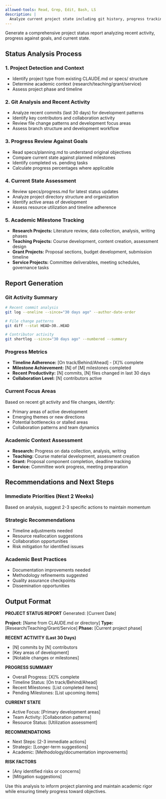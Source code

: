 ```yaml
---
allowed-tools: Read, Grep, Edit, Bash, LS
description: |
  Analyze current project state including git history, progress tracking, and academic milestones with next-step recommendations.
---
```


Generate a comprehensive project status report analyzing recent activity, progress against goals, and current state.

## Status Analysis Process

### 1. Project Detection and Context

- Identify project type from existing CLAUDE.md or specs/ structure
- Determine academic context (research/teaching/grant/service)
- Assess project phase and timeline

### 2. Git Analysis and Recent Activity

- Analyze recent commits (last 30 days) for development patterns
- Identify key contributors and collaboration activity  
- Review file change patterns and development focus areas
- Assess branch structure and development workflow

### 3. Progress Review Against Goals

- Read specs/planning.md to understand original objectives
- Compare current state against planned milestones
- Identify completed vs. pending tasks
- Calculate progress percentages where applicable

### 4. Current State Assessment

- Review specs/progress.md for latest status updates
- Analyze project directory structure and organization
- Identify active areas of development
- Assess resource utilization and timeline adherence

### 5. Academic Milestone Tracking

- **Research Projects:** Literature review, data collection, analysis, writing phases
- **Teaching Projects:** Course development, content creation, assessment design
- **Grant Projects:** Proposal sections, budget development, submission timeline
- **Service Projects:** Committee deliverables, meeting schedules, governance tasks

## Report Generation

### Git Activity Summary

```bash
# Recent commit analysis
git log --oneline --since="30 days ago" --author-date-order

# File change patterns  
git diff --stat HEAD~30..HEAD

# Contributor activity
git shortlog --since="30 days ago" --numbered --summary
```

### Progress Metrics

- **Timeline Adherence:** [On track/Behind/Ahead] - [X]% complete
- **Milestone Achievement:** [N] of [M] milestones completed
- **Recent Productivity:** [N] commits, [N] files changed in last 30 days
- **Collaboration Level:** [N] contributors active

### Current Focus Areas

Based on recent git activity and file changes, identify:
- Primary areas of active development
- Emerging themes or new directions
- Potential bottlenecks or stalled areas
- Collaboration patterns and team dynamics

### Academic Context Assessment

- **Research:** Progress on data collection, analysis, writing
- **Teaching:** Course material development, assessment creation
- **Grant:** Proposal component completion, deadline tracking
- **Service:** Committee work progress, meeting preparation

## Recommendations and Next Steps

### Immediate Priorities (Next 2 Weeks)

Based on analysis, suggest 2-3 specific actions to maintain momentum

### Strategic Recommendations

- Timeline adjustments needed
- Resource reallocation suggestions  
- Collaboration opportunities
- Risk mitigation for identified issues

### Academic Best Practices

- Documentation improvements needed
- Methodology refinements suggested
- Quality assurance checkpoints
- Dissemination opportunities

## Output Format

**PROJECT STATUS REPORT**
Generated: [Current Date]

**Project:** [Name from CLAUDE.md or directory]
**Type:** [Research/Teaching/Grant/Service]
**Phase:** [Current project phase]

**RECENT ACTIVITY (Last 30 Days)**
- [N] commits by [N] contributors
- [Key areas of development]
- [Notable changes or milestones]

**PROGRESS SUMMARY**
- Overall Progress: [X]% complete
- Timeline Status: [On track/Behind/Ahead]
- Recent Milestones: [List completed items]
- Pending Milestones: [List upcoming items]

**CURRENT STATE**
- Active Focus: [Primary development areas]
- Team Activity: [Collaboration patterns]
- Resource Status: [Utilization assessment]

**RECOMMENDATIONS**
- Next Steps: [2-3 immediate actions]
- Strategic: [Longer-term suggestions]
- Academic: [Methodology/documentation improvements]

**RISK FACTORS**
- [Any identified risks or concerns]
- [Mitigation suggestions]

Use this analysis to inform project planning and maintain academic rigor while ensuring timely progress toward objectives.
